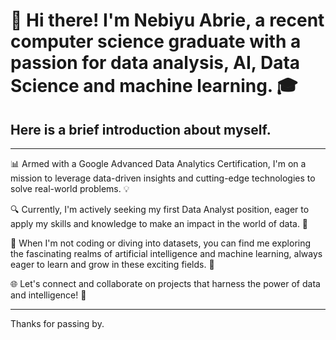 # 👋 Hi there! I'm Nebiyu Abrie, a recent computer science graduate with a passion for data analysis, AI, Data Science and machine learning. 🎓

## Here is a brief introduction about myself.

---
📊 Armed with a Google Advanced Data Analytics Certification, I'm on a mission to leverage data-driven insights and cutting-edge technologies to solve real-world problems. 💡

🔍 Currently, I'm actively seeking my first Data Analyst position, eager to apply my skills and knowledge to make an impact in the world of data. 💼

🤖 When I'm not coding or diving into datasets, you can find me exploring the fascinating realms of artificial intelligence and machine learning, always eager to learn and grow in these exciting fields. 🌟

🌐 Let's connect and collaborate on projects that harness the power of data and intelligence! 🤝

---

Thanks for passing by.
<!--
**Nebiyu-Abrie/Nebiyu-Abrie** is a ✨ _special_ ✨ repository because its `README.md` (this file) appears on your GitHub profile.

Here are some ideas to get you started:

- 🔭 I’m currently working on ...
- 🌱 I’m currently learning ...
- 👯 I’m looking to collaborate on ...
- 🤔 I’m looking for help with ...
- 💬 Ask me about ...
- 📫 How to reach me: ...
- 😄 Pronouns: ...
- ⚡ Fun fact: ...
-->
